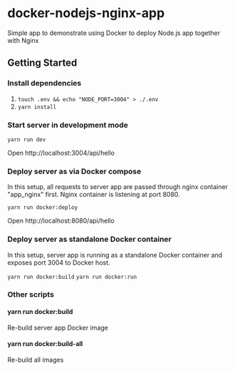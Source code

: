 # docker-nodejs-nginx-app
Simple app to demonstrate using Docker to deploy Node.js app together with Nginx

## Getting Started

### Install dependencies

1. `touch .env && echo "NODE_PORT=3004" > ./.env`
2. `yarn install`

### Start server in development mode

`yarn run dev`

Open http://localhost:3004/api/hello

### Deploy server as via Docker compose

In this setup, all requests to server app are passed through nginx container "app_nginx" first. Nginx container is listening at port 8080.

`yarn run docker:deploy`

Open http://localhost:8080/api/hello

### Deploy server as standalone Docker container

In this setup, server app is running as a standalone Docker container and exposes port 3004 to Docker host.

`yarn run docker:build`
`yarn run docker:run`

### Other scripts

#### yarn run docker:build

Re-build server app Docker image

#### yarn run docker:build-all

Re-build all images